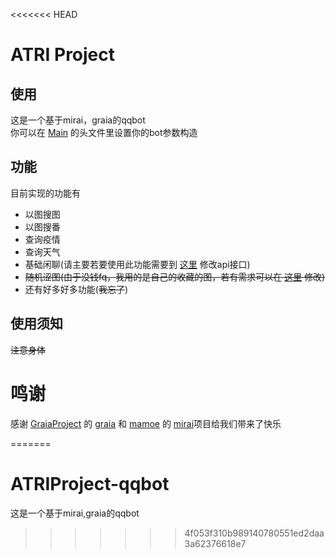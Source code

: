 <<<<<<< HEAD
# ATRI Project
## 使用
这是一个基于mirai，graia的qqbot  
你可以在 [Main](https://github.com/ShiroDoMain/ATRIProject-qqbot/blob/master/Main.py) 的头文件里设置你的bot参数构造  
## 功能
目前实现的功能有
- 以图搜图  
- 以图搜番  
- 查询疫情
- 查询天气 
- 基础闲聊(请主要若要使用此功能需要到 [这里](https://github.com/ShiroDoMain/ATRIProject-qqbot/blob/master/util/StaticText.py) 修改api接口)
- ~~随机涩图(由于没钱fq，我用的是自己的收藏的图，若有需求可以在 [这里](https://github.com/ShiroDoMain/ATRIProject-qqbot/blob/master/util/SendImg.py) 修改)~~  
- 还有好多好多功能(~~我忘了~~)
## 使用须知  
~~注意身体~~

# 鸣谢
感谢 [GraiaProject](https://github.com/GraiaProject) 的 [graia](https://github.com/GraiaProject/Application) 和 [mamoe](https://github.com/mamoe) 的 [mirai](https://github.com/mamoe/mirai)项目给我们带来了快乐



=======
# ATRIProject-qqbot
这是一个基于mirai,graia的qqbot
>>>>>>> 4f053f310b989140780551ed2daa3a62376618e7

